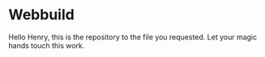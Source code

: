 # Webbuild

Hello Henry, this is the repository to the file you requested. Let your magic hands touch this work.
